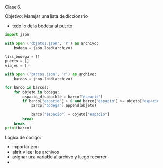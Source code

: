 Clase 6. 

Objetivo: Manejar una lista de diccionario

- todo lo de la bodega al puerto

```py
import json
    
with open ('objetos.json', 'r') as archivo:
    bodega = json.load(archivo)

list_bodega = []
puerto = []
viajes = []

with open ('barcos.json', 'r') as archivo:
    barcos = json.load(archivo)

for barco in barcos:
    for objeto in bodega:
        espacio_disponible = barco["espacio"]
        if barco["espacio"] > 0 and barco["espacio"] >= objeto["espacio"]:
            barco["bodega"].append(objeto)
            
            barco["espacio"] = objeto["espacio"]
        break
    break
print(barco)


```


Lógica de código:

- importar json
- abrir y leer los archivos
- asignar una variable al archivo y luego recorrer
-  
